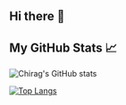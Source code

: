 ## Hi there 👋
## My GitHub Stats 📈

![Chirag's GitHub stats](https://github-readme-stats.vercel.app/api?username=chiragjagad&show_icons=true&theme=radical&include_all_commits=true&count_private=true&)

[![Top Langs](https://github-readme-stats.vercel.app/api/top-langs/?username=chiragjagad&layout=compact&show_icons=true&theme=radical)](https://github.com/chiragjagad/github-readme-stats)


